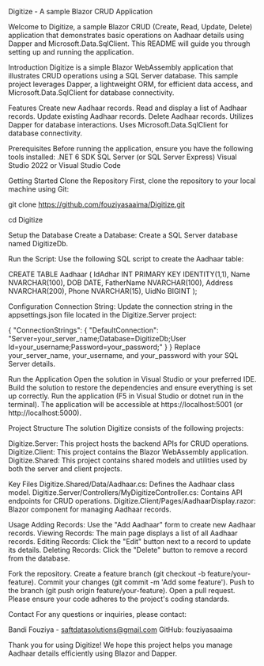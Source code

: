 Digitize - A sample Blazor CRUD Application

Welcome to Digitize, a sample Blazor CRUD (Create, Read, Update, Delete) application that demonstrates basic operations on Aadhaar details using Dapper and Microsoft.Data.SqlClient. This README will guide you through setting up and running the application.


Introduction
Digitize is a simple Blazor WebAssembly application that illustrates CRUD operations using a SQL Server database. This sample project leverages Dapper, a lightweight ORM, for efficient data access, and Microsoft.Data.SqlClient for database connectivity.

Features
Create new Aadhaar records.
Read and display a list of Aadhaar records.
Update existing Aadhaar records.
Delete Aadhaar records.
Utilizes Dapper for database interactions.
Uses Microsoft.Data.SqlClient for database connectivity.

Prerequisites
Before running the application, ensure you have the following tools installed:
.NET 6 SDK
SQL Server (or SQL Server Express)
Visual Studio 2022 or Visual Studio Code

Getting Started
Clone the Repository
First, clone the repository to your local machine using Git:


git clone https://github.com/fouziyasaaima/Digitize.git

cd Digitize

Setup the Database
Create a Database: Create a SQL Server database named DigitizeDb.

Run the Script: Use the following SQL script to create the Aadhaar table:


CREATE TABLE Aadhaar (
    IdAdhar INT PRIMARY KEY IDENTITY(1,1),
    Name NVARCHAR(100),
    DOB DATE,
    FatherName NVARCHAR(100),
    Address NVARCHAR(200),
    Phone NVARCHAR(15),
    UidNo BIGINT
);

Configuration
Connection String: Update the connection string in the appsettings.json file located in the Digitize.Server project:

{
  "ConnectionStrings": {
    "DefaultConnection": "Server=your_server_name;Database=DigitizeDb;User Id=your_username;Password=your_password;"
  }
}
Replace your_server_name, your_username, and your_password with your SQL Server details.


Run the Application
Open the solution in Visual Studio or your preferred IDE.
Build the solution to restore the dependencies and ensure everything is set up correctly.
Run the application (F5 in Visual Studio or dotnet run in the terminal).
The application will be accessible at https://localhost:5001 (or http://localhost:5000).

Project Structure
The solution Digitize consists of the following projects:

Digitize.Server: This project hosts the backend APIs for CRUD operations.
Digitize.Client: This project contains the Blazor WebAssembly application.
Digitize.Shared: This project contains shared models and utilities used by both the server and client projects.

Key Files
Digitize.Shared/Data/Aadhaar.cs: Defines the Aadhaar class model.
Digitize.Server/Controllers/MyDigitizeController.cs: Contains API endpoints for CRUD operations.
Digitize.Client/Pages/AadhaarDisplay.razor: Blazor component for managing Aadhaar records.

Usage
Adding Records: Use the "Add Aadhaar" form to create new Aadhaar records.
Viewing Records: The main page displays a list of all Aadhaar records.
Editing Records: Click the "Edit" button next to a record to update its details.
Deleting Records: Click the "Delete" button to remove a record from the database.


Fork the repository.
Create a feature branch (git checkout -b feature/your-feature).
Commit your changes (git commit -m 'Add some feature').
Push to the branch (git push origin feature/your-feature).
Open a pull request.
Please ensure your code adheres to the project's coding standards.



Contact
For any questions or inquiries, please contact:

Bandi Fouziya - saftdatasolutions@gmail.com
GitHub: fouziyasaaima

Thank you for using Digitize! We hope this project helps you manage Aadhaar details efficiently using Blazor and Dapper.
